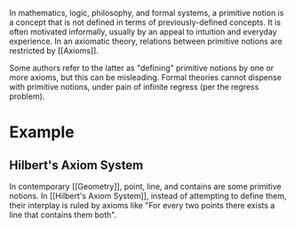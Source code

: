 In mathematics, logic, philosophy, and formal systems, a primitive notion is a concept that is not defined in terms of previously-defined concepts. It is often motivated informally, usually by an appeal to intuition and everyday experience. In an axiomatic theory, relations between primitive notions are restricted by [[Axioms]].

Some authors refer to the latter as "defining" primitive notions by one or more axioms, but this can be misleading. Formal theories cannot dispense with primitive notions, under pain of infinite regress (per the regress problem).
# Example
## Hilbert's Axiom System
In contemporary [[Geometry]], point, line, and contains are some primitive notions. In [[Hilbert's Axiom System]], instead of attempting to define them, their interplay is ruled by axioms like "For every two points there exists a line that contains them both".